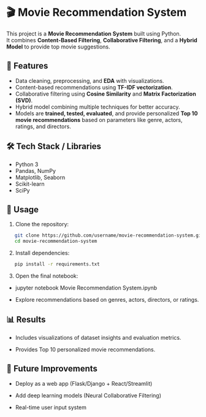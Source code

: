 # 🎬 Movie Recommendation System

This project is a **Movie Recommendation System** built using Python.  
It combines **Content-Based Filtering**, **Collaborative Filtering**, and a **Hybrid Model** to provide top movie suggestions.

## 📌 Features
- Data cleaning, preprocessing, and **EDA** with visualizations.
- Content-based recommendations using **TF-IDF vectorization**.
- Collaborative filtering using **Cosine Similarity** and **Matrix Factorization (SVD)**.
- Hybrid model combining multiple techniques for better accuracy.
- Models are **trained, tested, evaluated**, and provide personalized **Top 10 movie recommendations** based on parameters like genre, actors, ratings, and directors.

## 🛠️ Tech Stack / Libraries
- Python 3
- Pandas, NumPy
- Matplotlib, Seaborn
- Scikit-learn
- SciPy

## 🚀 Usage
1. Clone the repository:
```bash
   git clone https://github.com/username/movie-recommendation-system.git
   cd movie-recommendation-system
```

2. Install dependencies:
```bash
   pip install -r requirements.txt
```

3. Open the final notebook:

- jupyter notebook Movie Recommendation System.ipynb


- Explore recommendations based on genres, actors, directors, or ratings.

## 📊 Results

- Includes visualizations of dataset insights and evaluation metrics.

- Provides Top 10 personalized movie recommendations.

## 📌 Future Improvements

- Deploy as a web app (Flask/Django + React/Streamlit)

- Add deep learning models (Neural Collaborative Filtering)

- Real-time user input system
